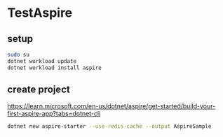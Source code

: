 # TestAspire

## setup

```bash
sudo su
dotnet workload update
dotnet workload install aspire
```

## create project

https://learn.microsoft.com/en-us/dotnet/aspire/get-started/build-your-first-aspire-app?tabs=dotnet-cli

```bash
dotnet new aspire-starter --use-redis-cache --output AspireSample
```